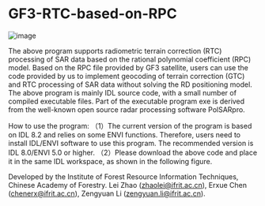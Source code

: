# GF3-RTC-based-on-RPC
![image](https://user-images.githubusercontent.com/40664903/227858718-59542645-f2d5-4346-b516-5ae309fd8f38.png)

The above program supports radiometric terrain correction (RTC) processing of SAR data based on the rational polynomial coefficient (RPC) model. Based on the RPC file provided by GF3 satellite, users can use the code provided by us to implement geocoding of terrain correction (GTC) and RTC processing of SAR data without solving the RD positioning model. The above program is mainly IDL source code, with a small number of compiled executable files. Part of the executable program exe is derived from the well-known open source radar processing software PolSARpro.

How to use the program:
（1）The current version of the program is based on IDL 8.2 and relies on some ENVI functions. Therefore, users need to install IDL/ENVI software to use this program. The recommended version is IDL 8.0/ENVI 5.0 or higher. 
（2）Please download the above code and place it in the same IDL workspace, as shown in the following figure.






Developed by the Institute of Forest Resource Information Techniques, Chinese Academy of Forestry.
Lei Zhao (zhaolei@ifrit.ac.cn), Erxue Chen (chenerx@ifrit.ac.cn), Zengyuan Li (zengyuan.li@ifrit.ac.cn).
